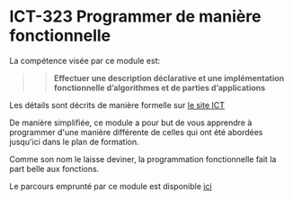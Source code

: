 # ICT-323 Programmer de manière fonctionnelle

La compétence visée par ce module est: 
>>**Effectuer une description déclarative et une implémentation fonctionnelle d’algorithmes et de parties d’applications**

Les détails sont décrits de manière formelle sur [le site ICT](https://www.modulbaukasten.ch/module/323/1/fr-FR?title=Programmer-de-mani%C3%A8re-fonctionnelle)

De manière simplifiée, ce module a pour but de vous apprendre à programmer d'une manière différente de celles qui ont été abordées jusqu'ici dans le plan de formation.

Comme son nom le laisse deviner, la programmation fonctionnelle fait la part belle aux fonctions.

<!-- TODO revoir/étoffer cette introduction -->

Le parcours emprunté par ce module est disponible [ici](https://roadmap.sh/r/embed?id=66b88565b64402e0526d8ebc)